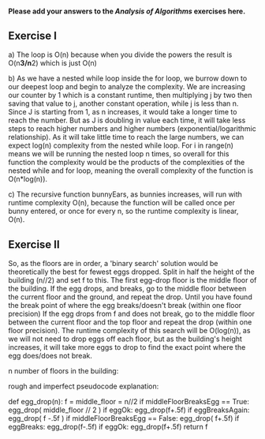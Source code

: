#### Please add your answers to the ***Analysis of  Algorithms*** exercises here.

## Exercise I

<!-- a) As we have a while loop we will begin by looking inside the loop for the complexity of the interior operation, which is a constant operation with O(1) complexity.  However, when considering the math that is going on, we are evaluating essentially the case of adding the square of an inputted number to zero until that increasing number is greater than the cube of the inputted number.  By my estimations, this should take approximately two runs of the while loop to complete the case, with any value of n > 1.  The runtime complexity of the code snippet is O(1), as the runtime does not substantively change with an increase in n. -->
a) The loop is O(n) because when you divide the powers the result is O(n**3/n**2) which is just O(n)

b) As we have a nested while loop inside the for loop, we burrow down to our deepest loop and begin to analyze the complexity.  We are increasing our counter by 1 which is a constant runtime, then multiplying j by two then saving that value to j, another constant operation, while j is less than n.  Since J is starting from 1, as n increases, it would take a longer time to reach the number.  But as J is doubling in value each time, it will take less steps to reach higher numbers and higher numbers (exponential/logarithmic relationship).  As it will take little time to reach the large numbers, we can expect log(n) complexity from the nested while loop.  For i in range(n) means we will be running the nested loop n times, so overall for this function the complexity would be the products of the complexities of the nested while and for loop, meaning the overall complexity of the function is O(n*log(n)).


c) The recursive function bunnyEars, as bunnies increases, will run with runtime complexity O(n), because the function will be called once per bunny entered, or once for every n, so the runtime complexity is linear, O(n).

## Exercise II

So, as the floors are in order, a 'binary search' solution would be theoretically the best for fewest eggs dropped. Split in half the height of the building (n//2) and set f to this. The first egg-drop floor is the middle floor of the building.
    If the egg drops, and breaks, go to the middle floor between the current floor and the ground, and repeat the drop. Until you have found the break point of where the egg breaks/doesn't break (within one floor precision)
    If the egg drops from f and does not break, go to the middle floor between the current floor and the top floor and repeat the drop (within one floor precision).
The runtime complexity of this search will be O(log(n)), as we will not need to drop eggs off each floor, but as the building's height increases, it will take more eggs to drop to find the exact point where the egg does/does not break.  

n number of floors in the building:

rough and imperfect pseudocode explanation:

def egg_drop(n):
    f = middle_floor = n//2
    if middleFloorBreaksEgg == True:
        egg_drop( middle_floor // 2 )
        if eggOk:
            egg_drop(f+.5f)
        if eggBreaksAgain:
            egg_drop( f -.5f )
    if middleFloorBreaksEgg == False:
        egg_drop( f+.5f)
        if eggBreaks:
            egg_drop(f-.5f)
        if eggOk:
            egg_drop(f+.5f)
    return f